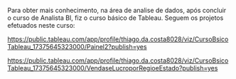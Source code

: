 Para obter mais conhecimento, na área de analise de dados, após concluir o curso de Analista BI, fiz o curso básico de Tableau.
Seguem os projetos efetuados neste curso:


https://public.tableau.com/app/profile/thiago.da.costa8028/viz/CursoBsicoTableau_17375645323000/Painel2?publish=yes

https://public.tableau.com/app/profile/thiago.da.costa8028/viz/CursoBsicoTableau_17375645323000/VendaseLucroporRegioeEstado?publish=yes

